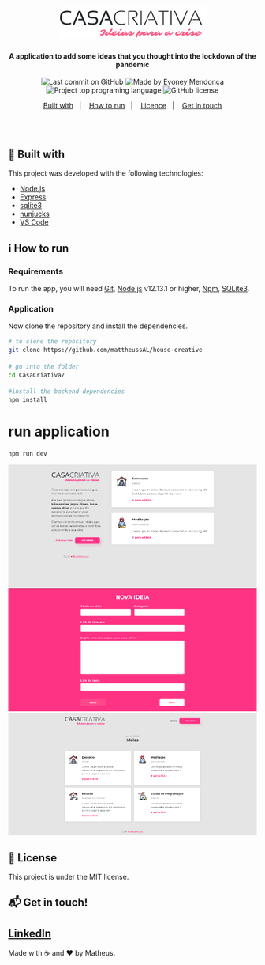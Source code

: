 <h1 align="center">
  <img alt="Casa Criativa" src="public/logo.png"/>
    <br>
</h1>

<h4 align="center">
  A application to add some ideas that you thought into the lockdown of the pandemic 
</h4>

<p align="center">
<img alt="Last commit on GitHub" src="https://img.shields.io/github/last-commit/Evoney/CasaCriativa?color=FF5E84">
<img alt="Made by Evoney Mendonça" src="https://img.shields.io/badge/made%20by-Evoney-%20?color=FF5E84">
<img alt="Project top programing language" src="https://img.shields.io/github/languages/top/Evoney/CasaCriativa?color=FF5E84">
 <img alt="GitHub license" src="https://img.shields.io/github/license/Evoney/CasaCriativa?color=FF5E84">
</p> 

<p align="center">
  <a href="#rocket-built-with">Built with</a>&nbsp;&nbsp;&nbsp;|&nbsp;&nbsp;&nbsp;
  <a href="#information_source-how-to-run">How to run</a>&nbsp;&nbsp;&nbsp;|&nbsp;&nbsp;&nbsp;
  <a href="#page_facing_up-license">Licence</a>&nbsp;&nbsp;&nbsp;|&nbsp;&nbsp;&nbsp;
  <a href="#mailbox_with_mail-get-in-touch">Get in touch</a>
</p>
<br><br>

## :rocket: Built with

This project was developed with the following technologies:

-  [Node.js](https://nodejs.org/)
-  [Express](https://expressjs.com/)
-  [sqlite3](https://sqlitebrowser.org/)
-  [nunjucks](https://www.npmjs.com/package/nunjucks)
-  [VS Code](https://code.visualstudio.com/)

## :information_source: How to run

### Requirements
To run the app, you will need [Git](https://git-scm.com), [Node.js](https://nodejs.org/) v12.13.1 or higher, [Npm](https://www.npmjs.com/), [SQLite3](https://sqlitebrowser.org/).
<br>

### Application
Now clone the repository and install the dependencies.
```bash
# to clone the repository
git clone https://github.com/mattheussAL/house-creative

# go into the folder
cd CasaCriativa/

#install the backend dependencies
npm install

```

# run application
```bash
npm run dev
```
<img src="imgs/print1.png"/>
<img src="imgs/print2.png"/>
<img src="imgs/print3.png"/>

## :page_facing_up: License

This project is under the MIT license. 

## :mailbox_with_mail: Get in touch!

[ LinkedIn ](https://www.linkedin.com/in/matheus-alves-b5038a184/)
---

Made with :coffee: and ♥ by Matheus.
